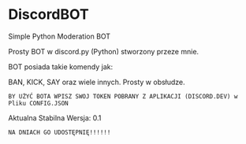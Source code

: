 # DiscordBOT
Simple Python Moderation BOT




Prosty BOT w discord.py (Python) stworzony przeze mnie.

BOT posiada takie komendy jak:

BAN, KICK, SAY oraz wiele innych. Prosty w obsłudze.

``BY UŻYĆ BOTA WPISZ SWOJ TOKEN POBRANY Z APLIKACJI (DISCORD.DEV) w Pliku CONFIG.JSON``



Aktualna Stabilna Wersja: 0.1




``NA DNIACH GO UDOSTĘPNIĘ!!!!!!``   
